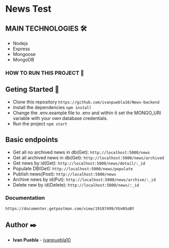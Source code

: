 # News Test 

## MAIN TECHNOLOGIES 🛠️
- Nodejs
- Express
- Mongoose
- MongoDB

### HOW TO RUN THIS PROJECT 🔧
## Geting Started 🚀
- Clone this repository `https://github.com/ivanpuebla10/News-backend`
- Install the dependencies `npm install`
- Change the .env.example file to .env and within it set the MONGO_URI variable with your own database credentials.
- Run the project `npm start`


## Basic endpoints

* Get all no archived news in db(Get): `http://localhost:5000/news`
* Get all archived news in db(Get): `http://localhost:5000/news/archived`
* Get news by id(Get): `http://localhost:5000/news/detail/:_id`
* Populate DB(Get): `http://localhost:5000/news/populate`
* Publish news(Post): `http://localhost:5000/news`
* Archive news by id(Put): `http://localhost:5000/news/archive/:_id`
* Delete new by id(Delete): `http://localhost:5000/news/:_id`

### Documentation
```
https://documenter.getpostman.com/view/19187499/VUxNSoBY
```


## Author ✒️
* **Ivan Puebla** - [ivanpuebla10](https://github.com/ivanpuebla10)




